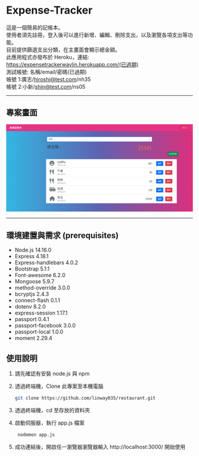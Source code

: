 # Expense-Tracker

這是一個簡易的記帳本。  
使用者須先註冊，登入後可以進行新增、編輯、刪除支出，以及瀏覽各項支出等功能。  
目前提供篩選支出分類，在主畫面會顯示總金額。  
此應用程式亦發布於 Heroku，連結: https://expensetrackerwaylin.herokuapp.com/(已過期)       
測試帳號: 名稱/email/密碼(已過期)     
帳號 1:廣志/hiroshi@test.com/nh35  
帳號 2:小新/shin@test.com/ns05

---

## 專案畫面

![Index page](./public/image/index.png)

---

## 環境建置與需求 (prerequisites)

- Node.js 14.16.0
- Express 4.18.1
- Express-handlebars 4.0.2
- Bootstrap 5.1.1
- Font-awesome 6.2.0
- Mongoose 5.9.7
- method-override 3.0.0
- bcryptjs 2.4.3
- connect-flash 0.1.1
- dotenv 8.2.0
- express-session 1.17.1
- passport 0.4.1
- passport-facebook 3.0.0
- passport-local 1.0.0
- moment 2.29.4

## 使用說明

1. 請先確認有安裝 node.js 與 npm
2. 透過終端機，Clone 此專案至本機電腦

   ```bash
   git clone https://github.com/linway035/restaurant.git
   ```

3. 透過終端機，cd 至存放的資料夾
4. 啟動伺服器，執行 app.js 檔案
   ```bash
    nodemon app.js
   ```
5. 成功連結後，開啟任一瀏覽器瀏覽器輸入 http://localhost:3000/ 開始使用

